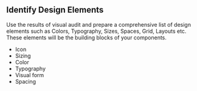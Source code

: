 ## Identify Design Elements
Use the results of visual audit and prepare a comprehensive list of design elements such as Colors, Typography, Sizes, Spaces, Grid, Layouts etc. These elements will be the building blocks of your components.

- Icon
- Sizing
- Color
- Typography
- Visual form
- Spacing
